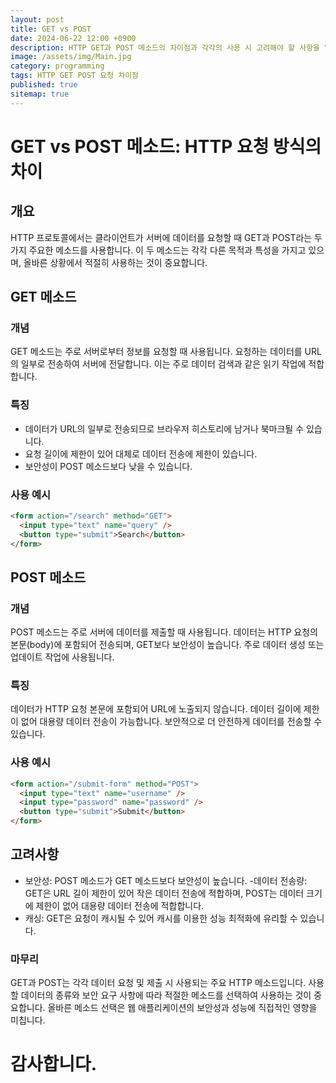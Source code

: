 ```yaml
---
layout: post
title: GET vs POST
date: 2024-06-22 12:00 +0900
description: HTTP GET과 POST 메소드의 차이점과 각각의 사용 시 고려해야 할 사항을 알아봅니다.
image: /assets/img/Main.jpg
category: programming
tags: HTTP GET POST 요청 차이점
published: true
sitemap: true
---
```


# GET vs POST 메소드: HTTP 요청 방식의 차이
## 개요
HTTP 프로토콜에서는 클라이언트가 서버에 데이터를 요청할 때 GET과 POST라는 두 가지 주요한 메소드를 사용합니다. 이 두 메소드는 각각 다른 목적과 특성을 가지고 있으며, 올바른 상황에서 적절히 사용하는 것이 중요합니다.

## GET 메소드
### 개념
GET 메소드는 주로 서버로부터 정보를 요청할 때 사용됩니다. 요청하는 데이터를 URL의 일부로 전송하여 서버에 전달합니다. 이는 주로 데이터 검색과 같은 읽기 작업에 적합합니다.

### 특징
- 데이터가 URL의 일부로 전송되므로 브라우저 히스토리에 남거나 북마크될 수 있습니다.
- 요청 길이에 제한이 있어 대체로 데이터 전송에 제한이 있습니다.
- 보안성이 POST 메소드보다 낮을 수 있습니다.

### 사용 예시

```html
<form action="/search" method="GET">
  <input type="text" name="query" />
  <button type="submit">Search</button>
</form>
```

## POST 메소드
### 개념
POST 메소드는 주로 서버에 데이터를 제출할 때 사용됩니다. 데이터는 HTTP 요청의 본문(body)에 포함되어 전송되며, GET보다 보안성이 높습니다. 주로 데이터 생성 또는 업데이트 작업에 사용됩니다.

### 특징
데이터가 HTTP 요청 본문에 포함되어 URL에 노출되지 않습니다.
데이터 길이에 제한이 없어 대용량 데이터 전송이 가능합니다.
보안적으로 더 안전하게 데이터를 전송할 수 있습니다.

### 사용 예시
```html
<form action="/submit-form" method="POST">
  <input type="text" name="username" />
  <input type="password" name="password" />
  <button type="submit">Submit</button>
</form>

```
## 고려사항
- 보안성: POST 메소드가 GET 메소드보다 보안성이 높습니다.
-데이터 전송량: GET은 URL 길이 제한이 있어 작은 데이터 전송에 적합하며, POST는 데이터 크기에 제한이 없어 대용량 데이터 전송에 적합합니다.
- 캐싱: GET은 요청이 캐시될 수 있어 캐시를 이용한 성능 최적화에 유리할 수 있습니다.


### 마무리
GET과 POST는 각각 데이터 요청 및 제출 시 사용되는 주요 HTTP 메소드입니다. 사용할 데이터의 종류와 보안 요구 사항에 따라 적절한 메소드를 선택하여 사용하는 것이 중요합니다. 올바른 메소드 선택은 웹 애플리케이션의 보안성과 성능에 직접적인 영향을 미칩니다.


# 감사합니다.

